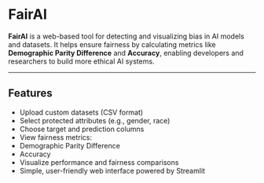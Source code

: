 # FairAI  
**FairAI** is a web-based tool for detecting and visualizing bias in AI models and datasets. It helps ensure fairness by calculating metrics like **Demographic Parity Difference** and **Accuracy**, enabling developers and researchers to build more ethical AI systems.

---

##  Features
-  Upload custom datasets (CSV format)
- Select protected attributes (e.g., gender, race)
- Choose target and prediction columns
-  View fairness metrics:
  - Demographic Parity Difference
  - Accuracy
-  Visualize performance and fairness comparisons
-  Simple, user-friendly web interface powered by Streamlit


